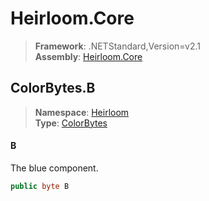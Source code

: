 # Heirloom.Core

> **Framework**: .NETStandard,Version=v2.1  
> **Assembly**: [Heirloom.Core][0]  

## ColorBytes.B

> **Namespace**: [Heirloom][0]  
> **Type**: [ColorBytes][1]  

#### B

The blue component.

```cs
public byte B
```

[0]: ../Heirloom.Core.md
[1]: Heirloom.ColorBytes.md
